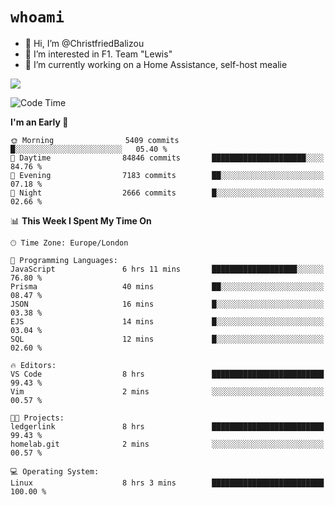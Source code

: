 # `whoami`

- 👋 Hi, I’m @ChristfriedBalizou
- 👀 I’m interested in F1. Team "Lewis"
- 🌱 I’m currently working on a Home Assistance, self-host mealie
<!--
- 💞️ I’m looking to collaborate on
- 📫 How to reach me /dev/stdin
-->


![](https://github-readme-stats.vercel.app/api?username=Christfriedbalizou&show_icons=true&hide_title=true&theme=solarized-dark&count_private=true&hide=stars)
<!-- 
  ![](https://github-readme-stats.vercel.app/api/top-langs/?username=Christfriedbalizou&show_icons=true&hide_title=true&theme=solarized-dark&layout=compact&show_icons=true&count_private=false)
-->


<!--START_SECTION:waka-->
![Code Time](http://img.shields.io/badge/Code%20Time-102%20hrs%2040%20mins-blue)

**I'm an Early 🐤** 

```text
🌞 Morning                5409 commits        █░░░░░░░░░░░░░░░░░░░░░░░░   05.40 % 
🌆 Daytime                84846 commits       █████████████████████░░░░   84.76 % 
🌃 Evening                7183 commits        ██░░░░░░░░░░░░░░░░░░░░░░░   07.18 % 
🌙 Night                  2666 commits        █░░░░░░░░░░░░░░░░░░░░░░░░   02.66 % 
```


📊 **This Week I Spent My Time On** 

```text
🕑︎ Time Zone: Europe/London

💬 Programming Languages: 
JavaScript               6 hrs 11 mins       ███████████████████░░░░░░   76.80 % 
Prisma                   40 mins             ██░░░░░░░░░░░░░░░░░░░░░░░   08.47 % 
JSON                     16 mins             █░░░░░░░░░░░░░░░░░░░░░░░░   03.38 % 
EJS                      14 mins             █░░░░░░░░░░░░░░░░░░░░░░░░   03.04 % 
SQL                      12 mins             █░░░░░░░░░░░░░░░░░░░░░░░░   02.60 % 

🔥 Editors: 
VS Code                  8 hrs               █████████████████████████   99.43 % 
Vim                      2 mins              ░░░░░░░░░░░░░░░░░░░░░░░░░   00.57 % 

🐱‍💻 Projects: 
ledgerlink               8 hrs               █████████████████████████   99.43 % 
homelab.git              2 mins              ░░░░░░░░░░░░░░░░░░░░░░░░░   00.57 % 

💻 Operating System: 
Linux                    8 hrs 3 mins        █████████████████████████   100.00 % 
```


<!--END_SECTION:waka-->


<!---
ChristfriedBalizou/ChristfriedBalizou is a ✨ special ✨ repository because its `README.md` (this file) appears on your GitHub profile.
You can click the Preview link to take a look at your changes.
--->
